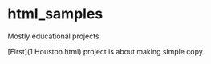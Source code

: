 # html_samples
Mostly educational projects

[First](1 Houston.html) project is about making simple copy
